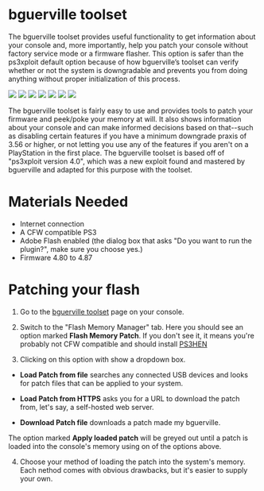 # bguerville toolset

The bguerville toolset provides useful functionality to get information about your console and, more importantly, help you patch your console without factory service mode or a firmware flasher. This option is safer than the ps3xploit default option because of how bguerville’s toolset can verify whether or not the system is downgradable and prevents you from doing anything without proper initialization of this process.

![](../../.gitbook/assets/bguerville.png)
![](../../.gitbook/assets/bguerville-patch-1.png)
![](../../.gitbook/assets/bguerville-patch-2.png)
![](../../.gitbook/assets/bguerville-patch-3.png)
![](../../.gitbook/assets/bguerville-patch-4.png)
![](../../.gitbook/assets/bguerville-patch-5.png)
![](../../.gitbook/assets/bguerville-patch-6.png)




The bguerville toolset is fairly easy to use and provides tools to patch your firmware and peek/poke your memory at will. It also shows information about your console and can make informed decisions based on that--such as disabling certain features if you have a minimum downgrade praxis of 3.56 or higher, or not letting you use any of the features if you aren't on a PlayStation in the first place. The bguerville toolset is based off of "ps3xploit version 4.0", which was a new exploit found and mastered by bguerville and adapted for this purpose with the toolset.

# Materials Needed

* Internet connection
* A CFW compatible PS3
* Adobe Flash enabled (the dialog box that asks "Do you want to run the plugin?", make sure you choose yes.)
* Firmware 4.80 to 4.87

# Patching your flash

1. Go to the [bguerville toolset](ps3xploit.net/bguerville) page on your console.

2. Switch to the "Flash Memory Manager" tab. Here you should see an option marked **Flash Memory Patch**. If you don't see it, it means you're probably not CFW compatible and should install [PS3HEN](../ps3hen/)

3. Clicking on this option with show a dropdown box.

* **Load Patch from file** searches any connected USB devices and looks for patch files that can be applied to your system.

* **Load Patch from HTTPS** asks you for a URL to download the patch from, let's say, a self-hosted web server.

* **Download Patch file** downloads a patch made my bguerville.

The option marked **Apply loaded patch** will be greyed out until a patch is loaded into the console's memory using on of the options above.

4. Choose your method of loading the patch into the system's memory. Each nethod comes with obvious drawbacks, but it's easier to supply your own.
